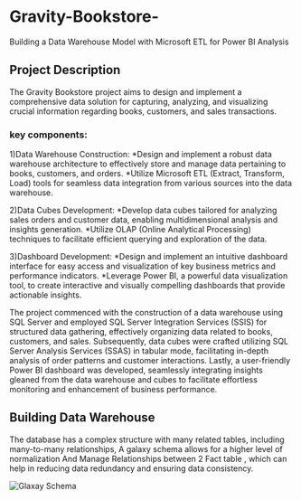 # Gravity-Bookstore-
Building a Data Warehouse Model with Microsoft ETL for Power BI Analysis

## Project Description
The Gravity Bookstore project aims to design and implement a comprehensive data solution for capturing, analyzing, and visualizing crucial information regarding books, customers, and sales transactions.
###  key components:
1)Data Warehouse Construction:
  *Design and implement a robust data warehouse architecture to effectively store and manage data pertaining to books, customers, 
    and orders.
  *Utilize Microsoft ETL (Extract, Transform, Load) tools for seamless data integration from various sources into the data 
    warehouse.

2)Data Cubes Development:
  *Develop data cubes tailored for analyzing sales orders and customer data, enabling multidimensional analysis and insights 
    generation.
  *Utilize OLAP (Online Analytical Processing) techniques to facilitate efficient querying and exploration of the data.

3)Dashboard Development:
  *Design and implement an intuitive dashboard interface for easy access and visualization of key business metrics and 
     performance indicators.
  *Leverage Power BI, a powerful data visualization tool, to create interactive and visually compelling dashboards that provide 
     actionable insights.


The project commenced with the construction of a data warehouse using SQL Server and employed SQL Server Integration Services (SSIS) for structured data gathering, effectively organizing data related to books, customers, and sales. Subsequently, data cubes were crafted utilizing SQL Server Analysis Services (SSAS) in tabular mode, facilitating in-depth analysis of order patterns and customer interactions. Lastly, a user-friendly Power BI dashboard was developed, seamlessly integrating insights gleaned from the data warehouse and cubes to facilitate effortless monitoring and enhancement of business performance.


## Building Data Warehouse
The database has a complex structure with many related tables, including many-to-many relationships,
A galaxy schema allows for a higher level of normalization And Manage Relationships between 2 Fact table , which can help in reducing data redundancy and ensuring data consistency.

![Glaxay Schema ]([images/example.jpg](https://github.com/Hadikhaled/Gravity-Bookstore-/blob/main/Snapshots/Galaxy%20Schema%20.PNG)https://github.com/Hadikhaled/Gravity-Bookstore-/blob/main/Snapshots/Galaxy%20Schema%20.PNG)








     
